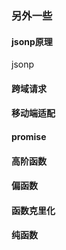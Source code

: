### 另外一些

#### jsonp原理
jsonp 

#### 跨域请求

#### 移动端适配

#### promise

#### 高阶函数

#### 偏函数

#### 函数克里化

#### 纯函数
